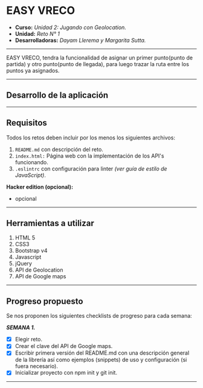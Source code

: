 # EASY VRECO

* **Curso:** _Unidad 2: Jugando con Geolocation._
* **Unidad:** _Reto N° 1_
* **Desarrolladoras:** _Dayam Llerema y Margarita Sutta._

***

EASY VRECO, tendra la funcionalidad de asignar un primer punto(punto de partida) y otro punto(punto de llegada), para luego trazar la ruta entre los puntos ya asignados.

***

## Desarrollo de la aplicación


***

## Requisitos

Todos los retos deben incluir por los menos los siguientes archivos:

1. `README.md` con descripción del reto.
2. `index.html:` Página web con la implementación de los API's funcionando.
3. `.eslintrc` con configuración para linter _(ver guía de estilo de JavaScript)_.

**Hacker edition (opcional):**

* opcional

***

## Herramientas a utilizar

1. HTML 5
2. CSS3
3. Bootstrap v4
4. Javascript
5. jQuery
6. API de Geolocation
7. API de Google maps

***

## Progreso propuesto

Se nos proponen los siguientes checklists de progreso para cada semana:

_**SEMANA 1.**_

* [X] Elegir reto.
* [X] Crear el clave del API de Google maps.
* [x] Escribir primera versión del README.md con una descripción general de la librería así como ejemplos (snippets) de uso y configuración (si fuera necesario).
* [x] Inicializar proyecto con npm init y git init.

***